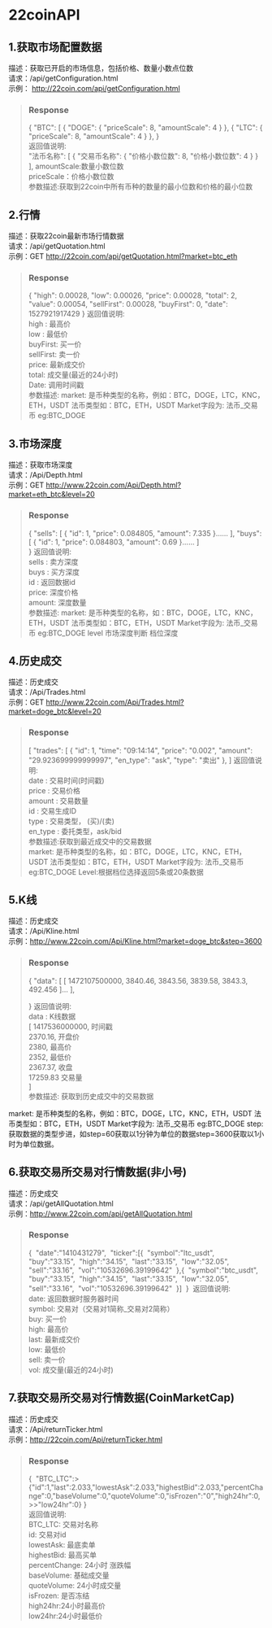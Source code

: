 # 22coinAPI

## 1.获取市场配置数据
描述：获取已开启的市场信息，包括价格、数量小数点位数<br>
请求：/api/getConfiguration.html<br>
示例：
http://22coin.com/api/getConfiguration.html<br>
>### Response
>{
>   "BTC": [
>        {
>            "DOGE": {
>                "priceScale": 8,
>                "amountScale": 4
>            }
>        },
>        {
>            "LTC": {
>                "priceScale": 8,
>                "amountScale": 4
>            }
>        },
>   }<br>
>返回值说明:<br>
>    "法币名称": [
>        {
>            "交易币名称": {
>                "价格小数位数": 8,
>                "价格小数位数": 4
>            }
>        }
>    ],
amountScale:数量小数位数<br>
priceScale：价格小数位数<br>
参数描述:获取到22coin中所有币种的数量的最小位数和价格的最小位数<br>

## 2.行情
描述：获取22coin最新市场行情数据<br>
请求：/api/getQuotation.html<br>
示例：GET http://22coin.com/api/getQuotation.html?market=btc_eth<br>
>### Response
>{   "high": 0.00028,
>    "low": 0.00026,
>    "price": 0.00028,
>    "total": 2,
>    "value": 0.00054,
>    "sellFirst": 0.00028,
>    "buyFirst": 0,
>    "date": 1527921917429
>}
>返回值说明:<br>
>high : 最高价<br>
>low : 最低价<br>
>buyFirst: 买一价<br>
>sellFirst: 卖一价<br>
>price: 最新成交价<br>
>total: 成交量(最近的24小时)<br>
>Date: 调用时间戳<br>
参数描述:
market:	是币种类型的名称，例如：BTC，DOGE，LTC，KNC，ETH，USDT
法币类型如：BTC，ETH，USDT
Market字段为:  法币_交易币 eg:BTC_DOGE
## 3.市场深度
描述：获取市场深度<br>
请求：/Api/Depth.html<br>
示例：GET http://www.22coin.com/Api/Depth.html?market=eth_btc&level=20<br>
>### Response
>{
>   "sells": [
>        {
>            "id": 1,
>            "price": 0.084805,
>            "amount": 7.335
>        }......
>],
>    "buys": [
>        {
>            "id": 1,
>            "price": 0.084803,
>            "amount": 0.69
>        }......
>        ]   
>}
>返回值说明:<br>
>sells : 卖方深度<br>
>buys : 买方深度<br>
>id : 返回数据id<br>
>price: 深度价格<br>
>amount: 深度数量<br>
>参数描述:
>market:	是币种类型的名称，如：BTC，DOGE，LTC，KNC，ETH，USDT
>法币类型如：BTC，ETH，USDT
>Market字段为:  法币_交易币 eg:BTC_DOGE
>level 市场深度判断 档位深度

## 4.历史成交
描述：历史成交<br>
请求：/Api/Trades.html<br>
示例：GET http://www.22coin.com/Api/Trades.html?market=doge_btc&level=20<br>
>### Response
>[
>    "trades": [
>        {
>            "id": 1, 
>            "time": "09:14:14", 
>            "price": "0.002", 
>            "amount": "29.923699999999997", 
>            "en_type": "ask", 
>            "type": "卖出"
>        }, 
>]
>返回值说明:<br>
>date : 交易时间(时间戳)<br>
>price : 交易价格<br>
>amount : 交易数量<br>
>id : 交易生成ID<br>
>type : 交易类型， (买)/(卖)<br>
>en_type : 委托类型，ask/bid<br>
参数描述:获取到最近成交中的交易数据<br>
market:	是币种类型的名称，如：BTC，DOGE，LTC，KNC，ETH，USDT
法币类型如：BTC，ETH，USDT
Market字段为:  法币_交易币 eg:BTC_DOGE
Level:根据档位选择返回5条或20条数据

## 5.K线
描述：历史成交<br>
请求：/Api/Kline.html<br>
示例：http://www.22coin.com/Api/Kline.html?market=doge_btc&step=3600<br>
>### Response
>{
>    "data": [
>        [
>            1472107500000,
>            3840.46,
>            3843.56,
>            3839.58,
>            3843.3,
>            492.456
>        ]...
>    ],
>   
>}
>返回值说明:<br>
>data : K线数据<br>
>[
>1417536000000, 时间戳<br>
>2370.16, 开盘价<br>
>2380, 最高价<br>
>2352, 最低价<br>
>2367.37, 收盘<br>
>17259.83 交易量<br>
>] <br>参数描述:
获取到历史成交中的交易数据

market:	是币种类型的名称，例如：BTC，DOGE，LTC，KNC，ETH，USDT
法币类型如：BTC，ETH，USDT
Market字段为:  法币_交易币 eg:BTC_DOGE
step:获取数据的类型步进，如step=60获取以1分钟为单位的数据step=3600获取以1小时为单位数据。

## 6.获取交易所交易对行情数据(非小号)
描述：历史成交<br>
请求：/api/getAllQuotation.html<br>
示例：http://www.22coin.com/api/getAllQuotation.html<br>
>### Response
>{ 
>"date":"1410431279", 
>"ticker":[{ 
>"symbol":"ltc_usdt", 
>"buy":"33.15", 
>"high":"34.15", 
>"last":"33.15", 
>"low":"32.05", 
>"sell":"33.16", 
>"vol":"10532696.39199642" 
>},{ 
>"symbol":"btc_usdt", 
>"buy":"33.15", 
>"high":"34.15", 
>"last":"33.15", 
>"low":"32.05", 
>"sell":"33.16", 
>"vol":"10532696.39199642" 
>}] 
>} 
>返回值说明:<br>
>date: 返回数据时服务器时间 <br>
>symbol: 交易对（交易对1简称_交易对2简称） <br>
>buy: 买一价 <br>
>high: 最高价 <br>
>last: 最新成交价 <br>
>low: 最低价 <br>
>sell: 卖一价 <br>
>vol: 成交量(最近的24小时)<br>

## 7.获取交易所交易对行情数据(CoinMarketCap)
描述：历史成交<br>
请求：/Api/returnTicker.html<br>
示例：http://22coin.com/Api/returnTicker.html<br>
>### Response
>{ 
>"BTC_LTC":>{"id":1,"last":2.033,"lowestAsk":2.033,"highestBid":2.033,"percentChange":0,"baseVolume":0,"quoteVolume":0,"isFrozen":"0","high24hr":0,>>"low24hr":0}
>}<br>
>返回值说明:<br>
>BTC_LTC: 交易对名称<br>
>id: 交易对id <br>
>lowestAsk: 最底卖单<br>
>highestBid: 最高买单 <br>
>percentChange: 24小时 涨跌幅<br>
>baseVolume: 基础成交量<br>
>quoteVolume: 24小时成交量<br>
>isFrozen: 是否冻结<br>
>high24hr:24小时最高价<br>
>low24hr:24小时最低价<br>



